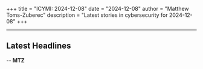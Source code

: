 +++
title = "ICYMI: 2024-12-08"
date = "2024-12-08"
author = "Matthew Toms-Zuberec"
description = "Latest stories in cybersecurity for 2024-12-08"
+++

---------------------------------------------------------------------------
## Latest Headlines
**-- MTZ**